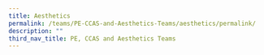 ```yaml
---
title: Aesthetics
permalink: /teams/PE-CCAS-and-Aesthetics-Teams/aesthetics/permalink/
description: ""
third_nav_title: PE, CCAS and Aesthetics Teams
---
```

